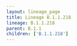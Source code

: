 ```yaml
---
layout: lineage_page
title: Lineage B.1.1.218
lineage: B.1.1.218
parent: B.1.1
children: ['B.1.1.218']
---
```

